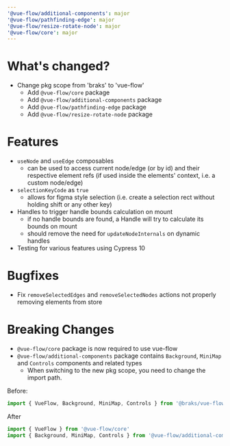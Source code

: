 ```yaml
---
'@vue-flow/additional-components': major
'@vue-flow/pathfinding-edge': major
'@vue-flow/resize-rotate-node': major
'@vue-flow/core': major
---
```


# What's changed?

- Change pkg scope from 'braks' to 'vue-flow'
  - Add `@vue-flow/core` package
  - Add `@vue-flow/additional-components` package
  - Add `@vue-flow/pathfinding-edge` package
  - Add `@vue-flow/resize-rotate-node` package

# Features

- `useNode` and `useEdge` composables
  - can be used to access current node/edge (or by id) and their respective element refs (if used inside the elements' context, i.e. a custom node/edge) 
- `selectionKeyCode` as `true`
  - allows for figma style selection (i.e. create a selection rect without holding shift or any other key)
- Handles to trigger handle bounds calculation on mount
  - if no handle bounds are found, a Handle will try to calculate its bounds on mount
  - should remove the need for `updateNodeInternals` on dynamic handles
- Testing for various features using Cypress 10

# Bugfixes

- Fix `removeSelectedEdges` and `removeSelectedNodes` actions not properly removing elements from store

# Breaking Changes

- `@vue-flow/core` package is now required to use vue-flow
- `@vue-flow/additional-components` package contains `Background`, `MiniMap` and `Controls` components and related types
  - When switching to the new pkg scope, you need to change the import path. 

Before:
```js 
import { VueFlow, Background, MiniMap, Controls } from '@braks/vue-flow'
```
    
After
```js
import { VueFlow } from '@vue-flow/core'
import { Background, MiniMap, Controls } from '@vue-flow/additional-components'
```
